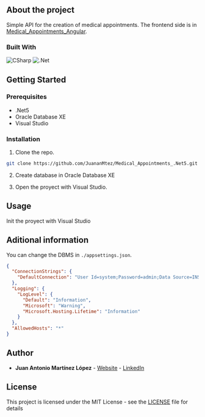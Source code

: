 ## About the project

Simple API for the creation of medical appointments. The frontend side is in [Medical_Appointments_Angular](https://github.com/JuananMtez/Medical_Appointments_Angular).

### Built With
![CSharp]
![.Net](https://img.shields.io/badge/.NET-5C2D91?style=for-the-badge&logo=.net&logoColor=white)

## Getting Started

### Prerequisites
* .Net5
* Oracle Database XE
* Visual Studio


### Installation
1. Clone the repo.
```sh
git clone https://github.com/JuananMtez/Medical_Appointments_.Net5.git
```

2. Create database in Oracle Database XE

3. Open the proyect with Visual Studio.


## Usage

Init the proyect with Visual Studio

## Aditional information

You can change the DBMS in ``./appsettings.json``.
```json
{
  "ConnectionStrings": {
    "DefaultConnection": "User Id=system;Password=admin;Data Source=INSERT THE DATABASE CONNECTION;"
  },
  "Logging": {
    "LogLevel": {
      "Default": "Information",
      "Microsoft": "Warning",
      "Microsoft.Hosting.Lifetime": "Information"
    }
  },
  "AllowedHosts": "*"
}

```




## Author

* **Juan Antonio Martínez López** - [Website](https://juananmtez.github.io/) - [LinkedIn](https://www.linkedin.com/in/juanantonio-martinez/)


## License

This project is licensed under the MIT License - see the [LICENSE](LICENSE) file for details

[CSharp]: https://img.shields.io/badge/CSharp-20232A?style=for-the-badge&logo=CSharp
